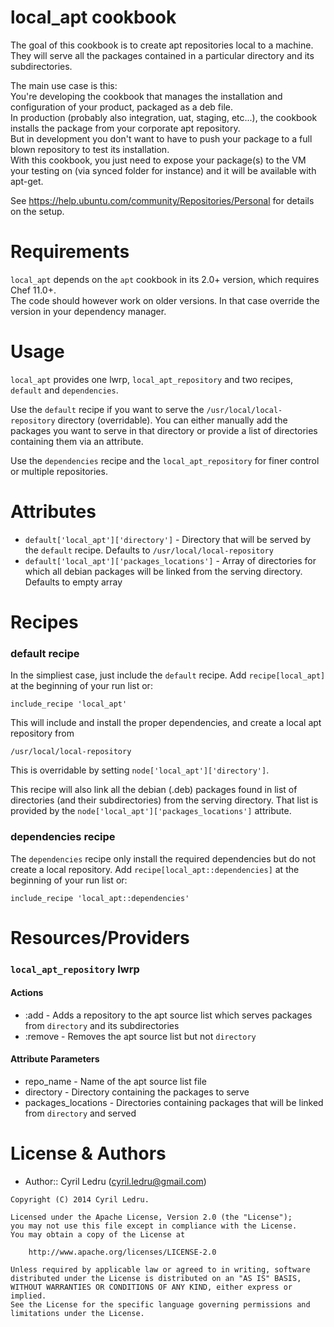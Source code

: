 # local_apt cookbook

The goal of this cookbook is to create apt repositories local to a machine.  
They will serve all the packages contained in a particular directory and its subdirectories.

The main use case is this:  
You're developing the cookbook that manages the installation and configuration of your product, packaged as a deb file.  
In production (probably also integration, uat, staging, etc...), the cookbook installs the package from your corporate apt repository.  
But in development you don't want to have to push your package to a full blown repository to test its installation.  
With this cookbook, you just need to expose your package(s) to the VM your testing on (via synced folder for instance) and it will be available with apt-get.

See https://help.ubuntu.com/community/Repositories/Personal for details on the setup.

# Requirements
`local_apt` depends on the `apt` cookbook in its 2.0+ version, which requires Chef 11.0+.  
The code should however work on older versions. In that case override the version in your dependency manager.

# Usage
`local_apt` provides one lwrp, `local_apt_repository` and two recipes, `default` and `dependencies`.

Use the `default` recipe if you want to serve the `/usr/local/local-repository` directory (overridable).
You can either manually add the packages you want to serve in that directory or provide a list of directories containing them via an attribute.

Use the `dependencies` recipe and the `local_apt_repository` for finer control or multiple repositories.

# Attributes
* `default['local_apt']['directory']` - Directory that will be served by the `default` recipe. Defaults to `/usr/local/local-repository`
* `default['local_apt']['packages_locations']` - Array of directories for which all debian packages will be linked from the serving directory. Defaults to empty array

# Recipes

### default recipe
In the simpliest case, just include the `default` recipe.
Add `recipe[local_apt]` at the beginning of your run list or:
```
include_recipe 'local_apt'
```

This will include and install the proper dependencies, and create a local apt repository from
```
/usr/local/local-repository
```
This is overridable by setting `node['local_apt']['directory']`.

This recipe will also link all the debian (.deb) packages found in list of directories (and their subdirectories) from the serving directory.
That list is provided by the `node['local_apt']['packages_locations']` attribute.


### dependencies recipe
The `dependencies` recipe only install the required dependencies but do not create a local repository.
Add `recipe[local_apt::dependencies]` at the beginning of your run list or:
```
include_recipe 'local_apt::dependencies'
```

# Resources/Providers

### `local_apt_repository` lwrp
#### Actions
* :add - Adds a repository to the apt source list which serves packages from `directory` and its subdirectories
* :remove - Removes the apt source list but not `directory`

#### Attribute Parameters
* repo_name - Name of the apt source list file
* directory - Directory containing the packages to serve
* packages_locations - Directories containing packages that will be linked from `directory` and served

# License & Authors

- Author:: Cyril Ledru (<cyril.ledru@gmail.com>)

```text
Copyright (C) 2014 Cyril Ledru.

Licensed under the Apache License, Version 2.0 (the "License");
you may not use this file except in compliance with the License.
You may obtain a copy of the License at

    http://www.apache.org/licenses/LICENSE-2.0

Unless required by applicable law or agreed to in writing, software
distributed under the License is distributed on an "AS IS" BASIS,
WITHOUT WARRANTIES OR CONDITIONS OF ANY KIND, either express or implied.
See the License for the specific language governing permissions and
limitations under the License.
```
